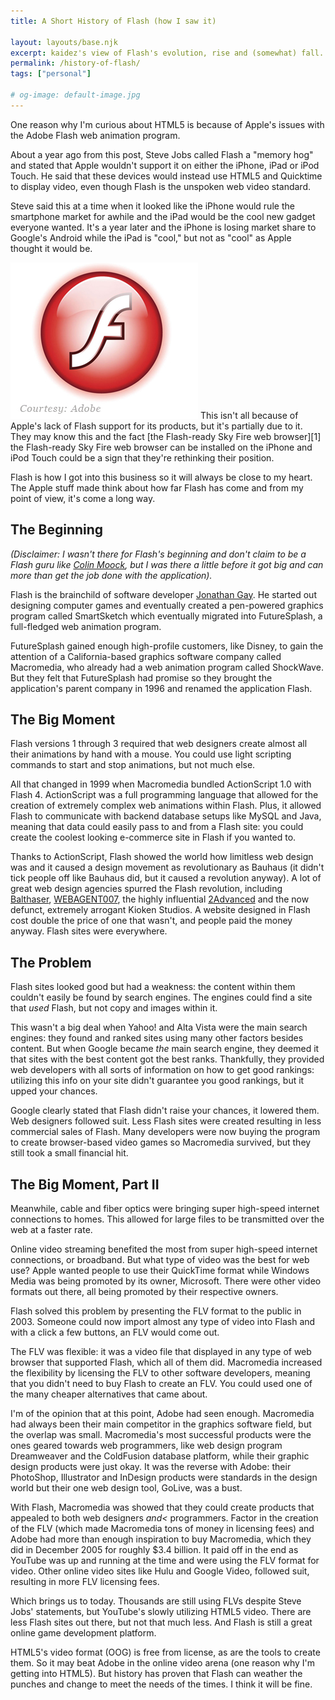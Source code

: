 ```yaml
---
title: A Short History of Flash (how I saw it)

layout: layouts/base.njk
excerpt: kaidez's view of Flash's evolution, rise and (somewhat) fall.
permalink: /history-of-flash/
tags: ["personal"]

# og-image: default-image.jpg
---
```

One reason why I'm curious about HTML5 is because of Apple's issues with the Adobe Flash web animation program.

About a year ago from this post, Steve Jobs called Flash a "memory hog" and stated that Apple wouldn't support it on either the iPhone, iPad or iPod Touch.  He said that these devices would instead use HTML5 and Quicktime to display video, even though Flash is the unspoken web video standard.

Steve said this at a time when it looked like the iPhone would rule the smartphone market for awhile and the iPad would be the cool new gadget everyone wanted.  It's a year later and the iPhone is losing market share to Google's Android while the iPad is "cool," but not as "cool" as Apple thought it would be.

<img src="/img/flashLogo.jpg" class="post-pic" />
This isn't all because of Apple's lack of Flash support for its products, but it's partially due to it.  They may know this and the fact [the Flash-ready Sky Fire web browser][1] the Flash-ready Sky Fire web browser can be installed on the iPhone and iPod Touch could be a sign that they're rethinking their position.

[1]: http://www.skyfire.com/en/for-consumers

Flash is how I got into this business so it will always be close to my heart.  The Apple stuff made think about how far Flash has come and from my point of view, it's come a long way.

## The Beginning
*(Disclaimer: I wasn't there for Flash's beginning and don't claim to be a Flash guru like [Colin Moock][2], but I was there a little before it got big and can more than get the job done with the application).*

[2]: http://www.oreillynet.com/pub/au/568

Flash is the brainchild of software developer [Jonathan Gay][3].  He started out designing computer games and eventually created a pen-powered graphics program called SmartSketch which eventually migrated into FutureSplash, a full-fledged web animation program.

[3]: http://www.adobe.com/macromedia/events/john_gay/

FutureSplash gained enough high-profile customers, like Disney, to gain the attention of a California-based graphics software company called Macromedia, who already had a web animation program called ShockWave.  But they felt that FutureSplash had promise so they brought the application's parent company in 1996 and renamed the application Flash.
## The Big Moment
Flash versions 1 through 3 required that web designers create almost all their animations by hand with a mouse.  You could use light scripting commands to start and stop animations, but not much else.

All that changed in 1999 when Macromedia bundled ActionScript 1.0 with Flash 4.  ActionScript was a full programming language that allowed for the creation of extremely complex web animations within Flash.  Plus, it allowed Flash to communicate with backend database setups like MySQL and Java, meaning that data could easily pass to and from a Flash site: you could create the coolest looking e-commerce site in Flash if you wanted to.

Thanks to ActionScript, Flash showed the world how limitless web design was and it caused a design movement as revolutionary as Bauhaus (it didn't tick people off like Bauhaus did, but it  caused a revolution anyway).  A lot of great web design agencies spurred the Flash revolution, including [Balthaser][4], [WEBAGENT007][5], the highly influential [2Advanced][6] and the now defunct, extremely arrogant Kioken Studios.  A website designed in Flash cost double the price of one that wasn't, and people paid the money anyway.  Flash sites were everywhere.

[4]: http://www.balthaserstudios.com/
[5]: http://www.webagent007.com/
[6]: http://2advanced.com/
## The Problem
Flash sites looked good but had a weakness: the content within them couldn't easily be found by search engines.  The engines could find a site that *used* Flash, but not copy and images within it.

This wasn't a big deal when Yahoo! and Alta Vista were the main search engines: they found and ranked sites using many other factors besides content.   But when Google became *the* main search engine, they deemed it that sites with the best content got the best ranks.  Thankfully, they provided web developers with all sorts of information on how to get good rankings: utilizing this info on your site didn't guarantee you good rankings, but it upped your chances.

Google clearly stated that Flash didn't raise your chances, it lowered them.  Web designers followed suit.  Less Flash sites were created resulting in less commercial sales of Flash.  Many developers were now buying the program to create browser-based video games so Macromedia survived, but they still took a small financial hit.

## The Big Moment, Part II
Meanwhile, cable and fiber optics were bringing super high-speed internet connections to homes.  This allowed for large files to be transmitted over the web at a faster rate.

Online video streaming benefited the most from super high-speed internet connections, or broadband.  But what type of video was the best for web use?  Apple wanted people to use their QuickTime format while Windows Media was being promoted by its owner, Microsoft.  There were other video formats out there, all being promoted by their respective owners.

Flash solved this problem by presenting the FLV format to the public in 2003.  Someone could now import almost any type of video into Flash and with a click a few buttons, an FLV would come out.

The FLV was flexible: it was a video file that displayed in any type of web browser that supported Flash, which all of them did. Macromedia increased the flexibility by licensing the FLV to other software developers, meaning that you didn't need to buy Flash to create an FLV.  You could used one of the many cheaper alternatives that came about.

I'm of the opinion that at this point, Adobe had seen enough.  Macromedia had always been their main competitor in the graphics software field, but the overlap was small.  Macromedia's most successful products were the ones geared towards web programmers, like web design program Dreamweaver and the ColdFusion database platform, while their graphic design products were just okay.  It was the reverse with Adobe: their PhotoShop, Illustrator and InDesign products were standards in the design world but their one web design tool, GoLive, was a bust.

With Flash, Macromedia was showed that they could create products that appealed to both web designers *and<* programmers. Factor in the creation of the FLV (which made Macromedia tons of money in licensing fees) and Adobe had more than enough inspiration to buy Macromedia, which they did in December 2005 for roughly $3.4 billion. It paid off in the end as YouTube was up and running at the time and were using the FLV format for video. Other online video sites like Hulu and Google Video, followed suit, resulting in more FLV licensing fees.

Which brings us to today. Thousands are still using FLVs despite Steve Jobs' statements, but YouTube's slowly utilizing HTML5 video.  There are less Flash sites out there, but not that much less.  And Flash is still a great online game development platform.

HTML5's video format (OOG) is free from license, as are the tools to create them.  So it may beat Adobe in the online video arena (one reason why I'm getting into HTML5).  But history has proven that Flash can weather the punches and change to meet the needs of the times.  I think it will be fine.